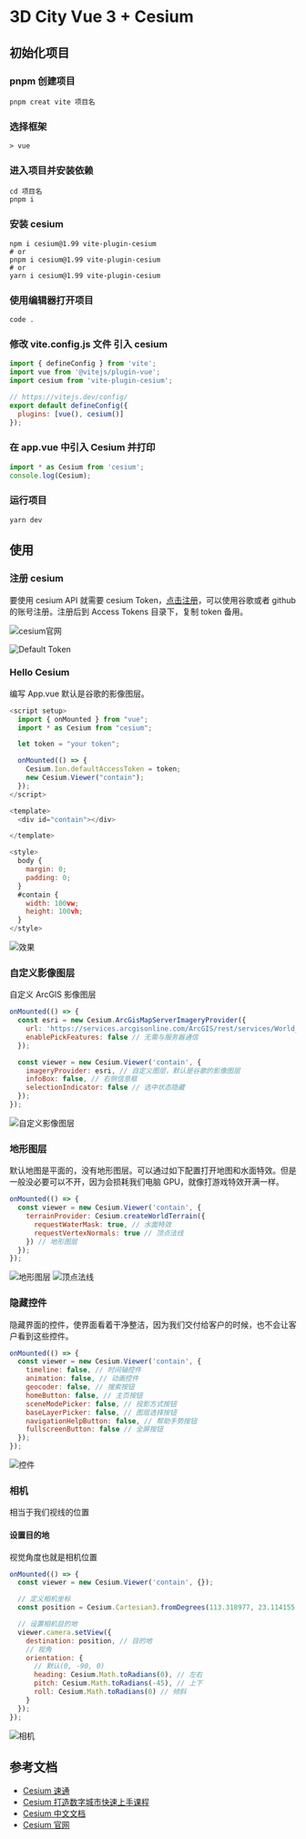 # 3D City Vue 3 + Cesium

## 初始化项目

### pnpm 创建项目

```shell
pnpm creat vite 项目名
```

### 选择框架

```shell
> vue
```

### 进入项目并安装依赖

```shell
cd 项目名
pnpm i
```

### 安装 cesium

```shell
npm i cesium@1.99 vite-plugin-cesium
# or
pnpm i cesium@1.99 vite-plugin-cesium
# or
yarn i cesium@1.99 vite-plugin-cesium
```

### 使用编辑器打开项目

```shell
code .
```

### 修改 vite.config.js 文件 引入 cesium

```js
import { defineConfig } from 'vite';
import vue from '@vitejs/plugin-vue';
import cesium from 'vite-plugin-cesium';

// https://vitejs.dev/config/
export default defineConfig({
  plugins: [vue(), cesium()]
});
```

### 在 app.vue 中引入 Cesium 并打印

```js
import * as Cesium from 'cesium';
console.log(Cesium);
```

### 运行项目

```shell
yarn dev
```

## 使用

### 注册 cesium

要使用 cesium API 就需要 cesium Token，[点击注册](https://cesium.com/)，可以使用谷歌或者 github 的账号注册。注册后到 Access Tokens 目录下，复制 token 备用。

![cesium官网](/src/assets/images/cesium.jpeg)

![Default Token](/src/assets/images/token.jpeg)

### Hello Cesium

编写 App.vue 默认是谷歌的影像图层。

```js
<script setup>
  import { onMounted } from "vue";
  import * as Cesium from "cesium";

  let token = "your token";

  onMounted(() => {
    Cesium.Ion.defaultAccessToken = token;
    new Cesium.Viewer("contain");
  });
</script>

<template>
  <div id="contain"></div>

</template>

<style>
  body {
    margin: 0;
    padding: 0;
  }
  #contain {
    width: 100vw;
    height: 100vh;
  }
</style>
```

![效果](/src/assets/images/demo.jpeg)

### 自定义影像图层

自定义 ArcGIS 影像图层

```js
onMounted(() => {
  const esri = new Cesium.ArcGisMapServerImageryProvider({
    url: 'https://services.arcgisonline.com/ArcGIS/rest/services/World_Street_Map/MapServer', // 3D立体图层地址
    enablePickFeatures: false // 无需与服务器通信
  });

  const viewer = new Cesium.Viewer('contain', {
    imageryProvider: esri, // 自定义图层，默认是谷歌的影像图层
    infoBox: false, // 右侧信息框
    selectionIndicator: false // 选中状态隐藏
  });
});
```

![自定义影像图层](/src/assets/images/imageryProvider.jpeg)

### 地形图层

默认地图是平面的，没有地形图层。可以通过如下配置打开地图和水面特效。但是一般没必要可以不开，因为会损耗我们电脑 GPU，就像打游戏特效开满一样。

```js
onMounted(() => {
  const viewer = new Cesium.Viewer('contain', {
    terrainProvider: Cesium.createWorldTerrain({
      requestWaterMask: true, // 水面特效
      requestVertexNormals: true // 顶点法线
    }) // 地形图层
  });
});
```

![地形图层](/src/assets/images/terrainProvider.jpeg)
![顶点法线](/src/assets/images/requestVertexNormals.jpeg)

### 隐藏控件

隐藏界面的控件，使界面看着干净整洁，因为我们交付给客户的时候，也不会让客户看到这些控件。

```js
onMounted(() => {
  const viewer = new Cesium.Viewer('contain', {
    timeline: false, // 时间轴控件
    animation: false, // 动画控件
    geocoder: false, // 搜索按钮
    homeButton: false, // 主页按钮
    sceneModePicker: false, // 投影方式按钮
    baseLayerPicker: false, // 图层选择按钮
    navigationHelpButton: false, // 帮助手势按钮
    fullscreenButton: false // 全屏按钮
  });
});
```

![控件](/src/assets/images/control.jpeg)

### 相机

相当于我们视线的位置

#### 设置目的地

视觉角度也就是相机位置

```js
onMounted(() => {
  const viewer = new Cesium.Viewer('contain', {});

  // 定义相机坐标
  const position = Cesium.Cartesian3.fromDegrees(113.318977, 23.114155, 2000);

  // 设置相机目的地
  viewer.camera.setView({
    destination: position, // 目的地
    // 视角
    orientation: {
      // 默认(0, -90, 0)
      heading: Cesium.Math.toRadians(0), // 左右
      pitch: Cesium.Math.toRadians(-45), // 上下
      roll: Cesium.Math.toRadians(0) // 倾斜
    }
  });
});
```

![相机](/src/assets/images/camera.jpeg)

## 参考文档

- [Cesium 速通](https://blog.csdn.net/weixin_64684095/article/details/139727206)
- [Cesium 打造数字城市快速上手课程](https://www.bilibili.com/video/BV1X44y1x7J2)
- [Cesium 中文文档](http://cesium.xin/cesium/cn/Documentation1.62/index.html)
- [Cesium 官网](https://cesium.com/)
